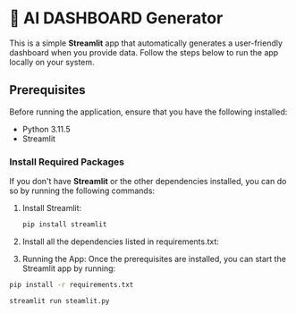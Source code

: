 # 🚀 AI DASHBOARD Generator

This is a simple **Streamlit** app that automatically generates a user-friendly dashboard when you provide data. Follow the steps below to run the app locally on your system.

## Prerequisites

Before running the application, ensure that you have the following installed:

- Python 3.11.5
- Streamlit

### Install Required Packages

If you don't have **Streamlit** or the other dependencies installed, you can do so by running the following commands:

1. Install Streamlit:

   ```bash
   pip install streamlit
   
2. Install all the dependencies listed in requirements.txt:
3. Running the App:
Once the prerequisites are installed, you can start the Streamlit app by running:
  ```bash
  pip install -r requirements.txt

  streamlit run steamlit.py


